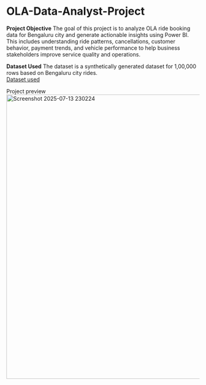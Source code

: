 # OLA-Data-Analyst-Project

**Project Objective**
The goal of this project is to analyze OLA ride booking data for Bengaluru city and generate actionable insights using Power BI. This includes understanding ride patterns, cancellations, customer behavior, payment trends, and vehicle performance to help business stakeholders improve service quality and operations.

**Dataset Used**
The dataset is a synthetically generated dataset for 1,00,000 rows based on Bengaluru city rides. 
</br>
[Dataset used](https://drive.google.com/file/d/1JEkhuwnzZ5N2JlUhLrvqIDtghWiqEDo-/view?usp=sharing)
</br>

Project preview
</br>
<img width="1291" height="741" alt="Screenshot 2025-07-13 230224" src="https://github.com/user-attachments/assets/36fbcab3-fa4e-4e4b-b707-5582d39875dd" />
